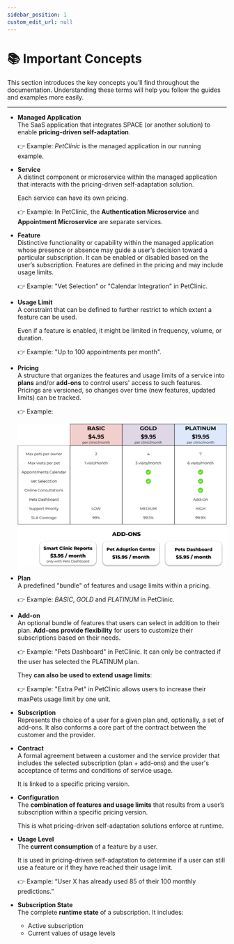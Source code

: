 ```yaml
---
sidebar_position: 1
custom_edit_url: null
---
```


# 📚 Important Concepts

This section introduces the key concepts you’ll find throughout the documentation. Understanding these terms will help you follow the guides and examples more easily.

---

- **Managed Application**  
  The SaaS application that integrates SPACE (or another solution) to enable **pricing-driven self-adaptation**.  
  
  👉 Example: *PetClinic* is the managed application in our running example.

- **Service**  
  A distinct component or microservice within the managed application that interacts with the pricing-driven self-adaptation solution. 
  
  Each service can have its own pricing.

  👉 Example: In PetClinic, the **Authentication Microservice** and **Appointment Microservice** are separate services.

- **Feature**  
  Distinctive functionality or capability within the managed application whose presence or absence may guide a user’s decision toward a particular subscription. It can be enabled or disabled based on the user’s subscription. Features are defined in the pricing and may include usage limits.  

  👉 Example: "Vet Selection" or "Calendar Integration" in PetClinic.

- **Usage Limit**  
  A constraint that can be defined to further restrict to which extent a feature can be used. 
  
  Even if a feature is enabled, it might be limited in frequency, volume, or duration.

  👉 Example: "Up to 100 appointments per month".

- **Pricing**  
  A structure that organizes the features and usage limits of a service into **plans** and/or **add-ons** to control users' access to such features. Pricings are versioned, so changes over time (new features, updated limits) can be tracked.

  👉 Example:

  ![PetClinic Pricing](../../static/img/core-concepts/petclinic.png)

- **Plan**  
  A predefined "bundle" of features and usage limits within a pricing.

  👉 Example: *BASIC*, *GOLD* and *PLATINUM* in PetClinic.

- **Add-on**  
  An optional bundle of features that users can select in addition to their plan. **Add-ons provide flexibility** for users to customize their subscriptions based on their needs.

  👉 Example: "Pets Dashboard" in PetClinic. It can only be contracted if the user has selected the PLATINUM plan.

  They **can also be used to extend usage limits**:

  👉 Example: "Extra Pet" in PetClinic allows users to increase their maxPets usage limit by one unit.

- **Subscription**  
  Represents the choice of a user for a given plan and, optionally, a set of add-ons.
  It also conforms a core part of the contract between the customer and the provider.

- **Contract**  
  A formal agreement between a customer and the service provider that includes the selected subscription (plan + add-ons) and the user's acceptance of terms and conditions of service usage. 
  
  It is linked to a specific pricing version.

- **Configuration**  
  The **combination of features and usage limits** that results from a user’s subscription within a specific pricing version.

  This is what pricing-driven self-adaptation solutions enforce at runtime.

- **Usage Level**  
  The **current consumption** of a feature by a user.

  It is used in pricing-driven self-adaptation to determine if a user can still use a feature or if they have reached their usage limit.
  
  👉 Example: “User X has already used 85 of their 100 monthly predictions.”

- **Subscription State**  
  The complete **runtime state** of a subscription. It includes:  
  - Active subscription
  - Current values of usage levels  
